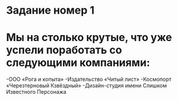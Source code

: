 # Задание номер 1




# Мы на столько крутые, что уже успели поработать со следующими компаниями:

-ООО «Рога и копыта»
-Издательство «Читый лист»
-Космопорт «Черезтерновый Кзвёздный»
-Дизайн-студия имени Слишком Известного Персонажа

